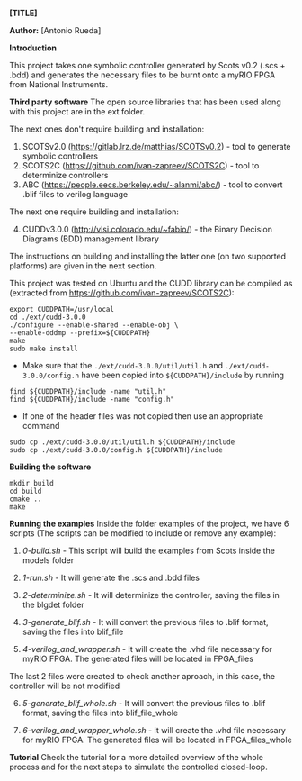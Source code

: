 **[TITLE]**

**Author:** [Antonio Rueda]

**Introduction**

This project takes one symbolic controller generated by Scots v0.2 (.scs + .bdd) and generates the necessary files to be burnt onto a myRIO FPGA from National Instruments.

**Third party software**
The open source libraries that has been used along with this project are in the ext folder.

The next ones don't require building and installation:

1. SCOTSv2.0 (https://gitlab.lrz.de/matthias/SCOTSv0.2) - tool to generate symbolic controllers
2. SCOTS2C (https://github.com/ivan-zapreev/SCOTS2C) - tool to determinize controllers
3. ABC (https://people.eecs.berkeley.edu/~alanmi/abc/) - tool to convert .blif files to verilog language

The next one require building and installation:

4. CUDDv3.0.0 (http://vlsi.colorado.edu/~fabio/) - the Binary Decision Diagrams (BDD) management library

The instructions on building and installing the latter one (on two supported platforms) are given in the next section.

This project was tested on Ubuntu and the CUDD library can be compiled as (extracted from https://github.com/ivan-zapreev/SCOTS2C):

```
export CUDDPATH=/usr/local
cd ./ext/cudd-3.0.0
./configure --enable-shared --enable-obj \
--enable-dddmp --prefix=${CUDDPATH}
make
sudo make install
```

-  Make sure that the `./ext/cudd-3.0.0/util/util.h` and `./ext/cudd-3.0.0/config.h` have been copied into `${CUDDPATH}/include` by running

```
find ${CUDDPATH}/include -name "util.h"
find ${CUDDPATH}/include -name "config.h"
```

-  If one of the header files was not copied then use an appropriate command

```
sudo cp ./ext/cudd-3.0.0/util/util.h ${CUDDPATH}/include
sudo cp ./ext/cudd-3.0.0/config.h ${CUDDPATH}/include
```

**Building the software**

```
mkdir build
cd build
cmake ..
make
```

**Running the examples**
Inside the folder examples of the project, we have 6 scripts (The scripts can be modified to include or remove any example):

1. *0-build.sh* - This script will build the examples from Scots inside the models folder

2. *1-run.sh* - It will generate the .scs and .bdd files

3. *2-determinize.sh* - It will determinize the controller, saving the files in the blgdet folder

4. *3-generate_blif.sh* - It will convert the previous files to .blif format, saving the files into blif_file

5. *4-verilog_and_wrapper.sh* - It will create the .vhd file necessary for myRIO FPGA. The generated files will be located in FPGA_files

The last 2 files were created to check another aproach, in this case, the controller will be not modified

6. *5-generate_blif_whole.sh* - It will convert the previous files to .blif format, saving the files into blif_file_whole

7. *6-verilog_and_wrapper_whole.sh* - It will create the .vhd file necessary for myRIO FPGA. The generated files will be located in FPGA_files_whole

**Tutorial**
Check the tutorial for a more detailed overview of the whole process and for the next steps to simulate the controlled closed-loop.
